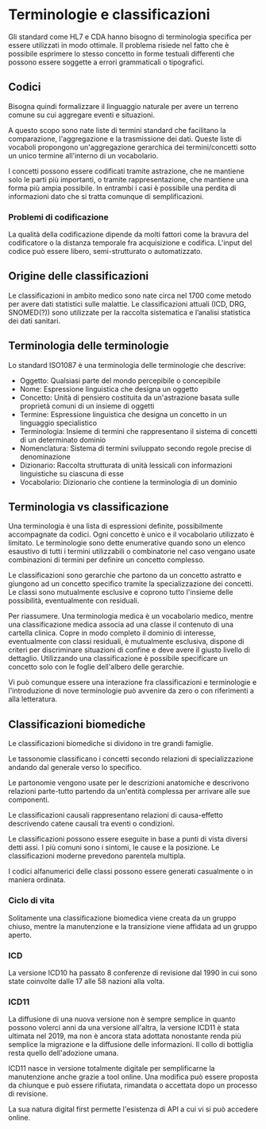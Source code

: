 # Terminologie e classificazioni

Gli standard come HL7 e CDA hanno bisogno di terminologia specifica per essere utilizzati in modo ottimale. Il problema risiede nel fatto che è possibile esprimere lo stesso concetto in forme testuali differenti che possono essere soggette a errori grammaticali o tipografici.

## Codici

Bisogna quindi formalizzare il linguaggio naturale per avere un terreno comune su cui aggregare eventi e situazioni. 

A questo scopo sono nate liste di termini standard che facilitano la comparazione, l'aggregazione e la trasmissione dei dati. Queste liste di vocaboli propongono un'aggregazione gerarchica dei termini/concetti sotto un unico termine all'interno di un vocabolario. 

I concetti possono essere codificati tramite astrazione, che ne mantiene solo le parti più importanti, o tramite rappresentazione, che mantiene una forma più ampia possibile. In entrambi i casi è possibile una perdita di informazioni dato che si tratta comunque di semplificazioni.

### Problemi di codificazione

La qualità della codificazione dipende da molti fattori come la bravura del codificatore o la distanza temporale fra acquisizione e codifica. L'input del codice può essere libero, semi-strutturato o automatizzato.

## Origine delle classificazioni

Le classificazioni in ambito medico sono nate circa nel 1700 come metodo per avere dati statistici sulle malattie. Le classificazioni attuali (ICD, DRG, SNOMED(?)) sono utilizzate per la raccolta sistematica e l’analisi statistica dei dati sanitari.

## Terminologia delle terminologie

Lo standard ISO1087 è una terminologia delle terminologie che descrive:

- Oggetto: Qualsiasi parte del mondo percepibile o concepibile  
- Nome: Espressione linguistica che designa un oggetto  
- Concetto: Unità di pensiero costituita da un'astrazione basata sulle proprietà comuni di un insieme di oggetti  
- Termine: Espressione linguistica che designa un concetto in un linguaggio specialistico  
- Terminologia: Insieme di termini che rappresentano il sistema di concetti di un determinato dominio  
- Nomenclatura: Sistema di termini sviluppato secondo regole precise di denominazione  
- Dizionario: Raccolta strutturata di unità lessicali con informazioni linguistiche su ciascuna di esse  
- Vocabolario: Dizionario che contiene la terminologia di un dominio  

## Terminologia vs classificazione

Una terminologia è una lista di espressioni definite, possibilmente accompagnate da codici. Ogni concetto è unico e il vocabolario utilizzato è limitato. Le terminologie sono dette enumerative quando sono un elenco esaustivo di tutti i termini utilizzabili o combinatorie nel caso vengano usate combinazioni di termini per definire un concetto complesso.

Le classificazioni sono gerarchie che partono da un concetto astratto e giungono ad un concetto specifico tramite la specializzazione dei concetti. Le classi sono mutualmente esclusive e coprono tutto l'insieme delle possibilità, eventualmente con residuali.

Per riassumere. Una terminologia medica è un vocabolario medico, mentre una classificazione medica associa ad una classe il contenuto di una cartella clinica. Copre in modo completo il dominio di interesse, eventualmente con classi residuali, è mutualmente esclusiva, dispone di criteri per discriminare situazioni di confine e deve avere il giusto livello di dettaglio. Utilizzando una classificazione è possibile specificare un concetto solo con le foglie dell'albero delle gerarchie.

Vi può comunque essere una interazione fra classificazioni e terminologie e l'introduzione di nove terminologie può avvenire da zero o con riferimenti a alla letteratura.

## Classificazioni biomediche

Le classificazioni biomediche si dividono in tre grandi famiglie. 

Le tassonomie classificano i concetti secondo relazioni di specializzazione andando dal generale verso lo specifico.

Le partonomie vengono usate per le descrizioni anatomiche e descrivono relazioni parte-tutto partendo da un'entità complessa per arrivare alle sue componenti.

Le classificazioni causali rappresentano relazioni di causa-effetto descrivendo catene causali tra eventi o condizioni.

Le classificazioni possono essere eseguite in base a punti di vista diversi detti assi. I più comuni sono i sintomi, le cause e la posizione. Le classificazioni moderne prevedono parentela multipla.

I codici alfanumerici delle classi possono essere generati casualmente o in maniera ordinata.

### Ciclo di vita

Solitamente una classificazione biomedica viene creata da un gruppo chiuso, mentre la manutenzione e la transizione viene affidata ad un gruppo aperto.

### ICD

La versione ICD10 ha passato 8 conferenze di revisione dal 1990 in cui sono state coinvolte dalle 17 alle 58 nazioni alla volta. 

### ICD11

La diffusione di una nuova versione non è sempre semplice in quanto possono volerci anni da una versione all'altra, la versione ICD11 è stata ultimata nel 2019, ma non è ancora stata adottata nonostante renda più semplice la migrazione e la diffusione delle informazioni. Il collo di bottiglia resta quello dell'adozione umana.

ICD11 nasce in versione totalmente digitale per semplificarne la manutenzione anche grazie a tool online. Una modifica può essere proposta da chiunque e può essere rifiutata, rimandata o accettata dopo un processo di revisione.

La sua natura digital first permette l'esistenza di API a cui vi si può accedere online.
